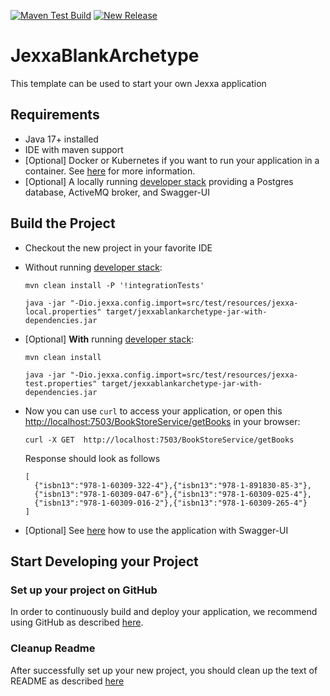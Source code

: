 [![Maven Test Build](https://github.com/jexxa-projects/JexxaBlankArchetype/actions/workflows/mavenBuild.yml/badge.svg)](https://github.com/jexxa-projects/JexxaBlankArchetype/actions/workflows/mavenBuild.yml)
[![New Release](https://github.com/jexxa-projects/JexxaBlankArchetype/actions/workflows/newRelease.yml/badge.svg)](https://github.com/jexxa-projects/JexxaBlankArchetype/actions/workflows/newRelease.yml)

# JexxaBlankArchetype
This template can be used to start your own Jexxa application
 
##  Requirements

*   Java 17+ installed
*   IDE with maven support 
*   [Optional] Docker or Kubernetes if you want to run your application in a container. See [here](README-GitHub.md) for more information.   
*   [Optional] A locally running [developer stack](deploy/developerStack.yml) providing a Postgres database, ActiveMQ broker, and Swagger-UI 

## Build the Project

*   Checkout the new project in your favorite IDE

*   Without running [developer stack](deploy/developerStack.yml):
    ```shell
    mvn clean install -P '!integrationTests'

    java -jar "-Dio.jexxa.config.import=src/test/resources/jexxa-local.properties" target/jexxablankarchetype-jar-with-dependencies.jar
    ```

*   [Optional] **With** running [developer stack](deploy/developerStack.yml):
    ```shell
    mvn clean install
    
    java -jar "-Dio.jexxa.config.import=src/test/resources/jexxa-test.properties" target/jexxablankarchetype-jar-with-dependencies.jar
    ```

*   Now you can use `curl` to access your application, or open this [http://localhost:7503/BookStoreService/getBooks](http://localhost:7503/BookStoreService/getBooks) in your browser:
    ```Console
    curl -X GET  http://localhost:7503/BookStoreService/getBooks
    ```
    Response should look as follows 
    ```Console
    [
      {"isbn13":"978-1-60309-322-4"},{"isbn13":"978-1-891830-85-3"},
      {"isbn13":"978-1-60309-047-6"},{"isbn13":"978-1-60309-025-4"},
      {"isbn13":"978-1-60309-016-2"},{"isbn13":"978-1-60309-265-4"}
    ]
    ```
*   [Optional] See [here](https://github.com/jexxa-projects/JexxaTutorials/blob/main/BookStore/README-OPENAPI.md#explore-openapi) how to use the application with Swagger-UI

## Start Developing your Project

### Set up your project on GitHub  

In order to continuously build and deploy your application, we recommend using GitHub as described [here](README-GitHub.md).

### Cleanup Readme

After successfully set up your new project, you should clean up the text of README as described [here](https://www.makeareadme.com)    
